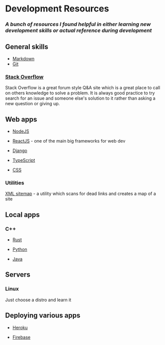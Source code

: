 # Development Resources

### *A bunch of resources I found helpful in either learning new development skills or actual reference during development*

## General skills
- [Markdown](./markdown/readme.md)
- [Git](./git/readme.md)

### [Stack Overflow](https://stackoverflow.com/)
Stack Overflow is a great forum style Q&A site which is a great place to call on others knowledge to solve a problem. It is always good practice to try search for an issue and someone else's solution to it rather than asking a new question or giving up.

## Web apps

- [NodeJS](./node/readme.md)

- [ReactJS](./react/readme.md) - one of the main big frameworks for web dev

- [Django](./django/readme.md)

- [TypeScript](./typescript/readme.md)
- [CSS](./css/readme.md)

### Utilities
[XML sitemap](https://www.xml-sitemaps.com/) - a utility which scans for dead links and creates a map of a site

## Local apps
### C++ 

- [Rust](./rust/readme.md)

- [Python](./python/readme.md)

- [Java](./java/readme.md)

## Servers
### Linux

Just choose a distro and learn it

## Deploying various apps

- [Heroku](./deployement/heroku/readme.md)

- [Firebase](./deployement/firebase/readme.md)